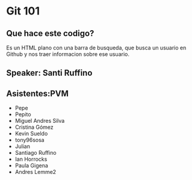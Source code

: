 # Git 101
## Que hace este codigo?
Es un HTML plano con una barra de busqueda, que busca un usuario en Github y nos traer informacion sobre ese usuario.

## Speaker: Santi Ruffino

## Asistentes:PVM
- Pepe
- Pepito
- Miguel Andres Silva
- Cristina Gómez
- Kevin Sueldo
- tony96sosa
- Julian
- Santiago Ruffino
- Ian Horrocks
- Paula Gigena
- Andres Lemme2
